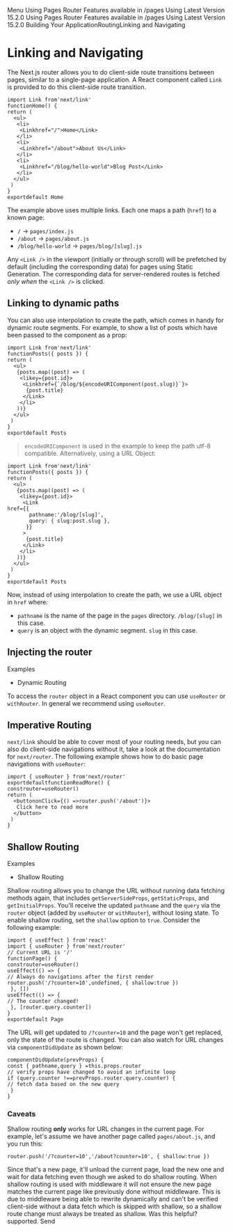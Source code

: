 Menu
Using Pages Router
Features available in /pages
Using Latest Version
15.2.0
Using Pages Router
Features available in /pages
Using Latest Version
15.2.0
Building Your ApplicationRoutingLinking and Navigating
# Linking and Navigating
The Next.js router allows you to do client-side route transitions between pages, similar to a single-page application.
A React component called `Link` is provided to do this client-side route transition.
```
import Link from'next/link'
functionHome() {
return (
  <ul>
   <li>
    <Linkhref="/">Home</Link>
   </li>
   <li>
    <Linkhref="/about">About Us</Link>
   </li>
   <li>
    <Linkhref="/blog/hello-world">Blog Post</Link>
   </li>
  </ul>
 )
}
exportdefault Home
```

The example above uses multiple links. Each one maps a path (`href`) to a known page:
  * `/` → `pages/index.js`
  * `/about` → `pages/about.js`
  * `/blog/hello-world` → `pages/blog/[slug].js`


Any `<Link />` in the viewport (initially or through scroll) will be prefetched by default (including the corresponding data) for pages using Static Generation. The corresponding data for server-rendered routes is fetched _only when_ the `<Link />` is clicked.
## Linking to dynamic paths
You can also use interpolation to create the path, which comes in handy for dynamic route segments. For example, to show a list of posts which have been passed to the component as a prop:
```
import Link from'next/link'
functionPosts({ posts }) {
return (
  <ul>
   {posts.map((post) => (
    <likey={post.id}>
     <Linkhref={`/blog/${encodeURIComponent(post.slug)}`}>
      {post.title}
     </Link>
    </li>
   ))}
  </ul>
 )
}
exportdefault Posts
```

> `encodeURIComponent` is used in the example to keep the path utf-8 compatible.
Alternatively, using a URL Object:
```
import Link from'next/link'
functionPosts({ posts }) {
return (
  <ul>
   {posts.map((post) => (
    <likey={post.id}>
     <Link
href={{
       pathname:'/blog/[slug]',
       query: { slug:post.slug },
      }}
     >
      {post.title}
     </Link>
    </li>
   ))}
  </ul>
 )
}
exportdefault Posts
```

Now, instead of using interpolation to create the path, we use a URL object in `href` where:
  * `pathname` is the name of the page in the `pages` directory. `/blog/[slug]` in this case.
  * `query` is an object with the dynamic segment. `slug` in this case.


## Injecting the router
Examples
  * Dynamic Routing


To access the `router` object in a React component you can use `useRouter` or `withRouter`.
In general we recommend using `useRouter`.
## Imperative Routing
`next/link` should be able to cover most of your routing needs, but you can also do client-side navigations without it, take a look at the documentation for `next/router`.
The following example shows how to do basic page navigations with `useRouter`:
```
import { useRouter } from'next/router'
exportdefaultfunctionReadMore() {
constrouter=useRouter()
return (
  <buttononClick={() =>router.push('/about')}>
   Click here to read more
  </button>
 )
}
```

## Shallow Routing
Examples
  * Shallow Routing


Shallow routing allows you to change the URL without running data fetching methods again, that includes `getServerSideProps`, `getStaticProps`, and `getInitialProps`.
You'll receive the updated `pathname` and the `query` via the `router` object (added by `useRouter` or `withRouter`), without losing state.
To enable shallow routing, set the `shallow` option to `true`. Consider the following example:
```
import { useEffect } from'react'
import { useRouter } from'next/router'
// Current URL is '/'
functionPage() {
constrouter=useRouter()
useEffect(() => {
// Always do navigations after the first render
router.push('/?counter=10',undefined, { shallow:true })
 }, [])
useEffect(() => {
// The counter changed!
 }, [router.query.counter])
}
exportdefault Page
```

The URL will get updated to `/?counter=10` and the page won't get replaced, only the state of the route is changed.
You can also watch for URL changes via `componentDidUpdate` as shown below:
```
componentDidUpdate(prevProps) {
const { pathname,query } =this.props.router
// verify props have changed to avoid an infinite loop
if (query.counter !==prevProps.router.query.counter) {
// fetch data based on the new query
 }
}
```

### Caveats
Shallow routing **only** works for URL changes in the current page. For example, let's assume we have another page called `pages/about.js`, and you run this:
```
router.push('/?counter=10','/about?counter=10', { shallow:true })
```

Since that's a new page, it'll unload the current page, load the new one and wait for data fetching even though we asked to do shallow routing.
When shallow routing is used with middleware it will not ensure the new page matches the current page like previously done without middleware. This is due to middleware being able to rewrite dynamically and can't be verified client-side without a data fetch which is skipped with shallow, so a shallow route change must always be treated as shallow.
Was this helpful?
supported.
Send
